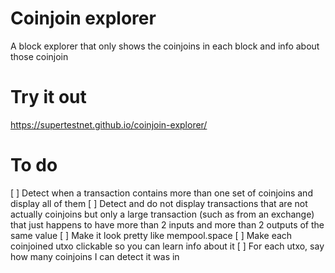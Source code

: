 # Coinjoin explorer
A block explorer that only shows the coinjoins in each block and info about those coinjoin

# Try it out

https://supertestnet.github.io/coinjoin-explorer/

# To do

[ ] Detect when a transaction contains more than one set of coinjoins and display all of them
[ ] Detect and do not display transactions that are not actually coinjoins but only a large transaction (such as from an exchange) that just happens to have more than 2 inputs and more than 2 outputs of the same value
[ ] Make it look pretty like mempool.space
[ ] Make each coinjoined utxo clickable so you can learn info about it
[ ] For each utxo, say how many coinjoins I can detect it was in
